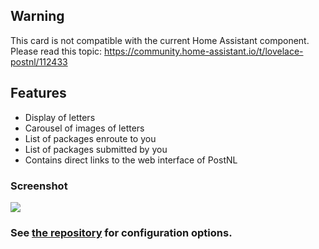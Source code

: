 ## Warning
This card is not compatible with the current Home Assistant component. Please read this topic: https://community.home-assistant.io/t/lovelace-postnl/112433

## Features

* Display of letters
* Carousel of images of letters
* List of packages enroute to you
* List of packages submitted by you
* Contains direct links to the web interface of PostNL

### Screenshot
<img src="https://community-home-assistant-assets.s3.dualstack.us-west-2.amazonaws.com/original/3X/5/2/527bc612e6eb092f1d4887e9d6272c7b4278ec65.png">

### See <a href="https://github.com/peternijssen/lovelace-postnl-card#example-usage" target="_blank">the repository</a> for configuration options.